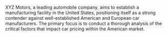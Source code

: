 XYZ Motors, a leading automobile company, aims to establish a manufacturing facility in the United States, positioning itself as a strong contender against well-established American and European car manufacturers.
The primary focus is to conduct a thorough analysis of the critical factors that impact car pricing within the American market.
